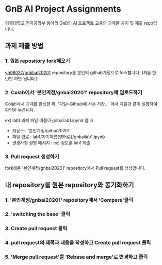 # GnB AI Project Assignments
경북대학교 전자공학부 동아리 GnB의 AI 프로젝트 교육의 과제물 공지 및 제출 repo입니다.

## 과제 제출 방법
### 1. 원본 repository fork해오기
[yh08037/gnbbai20201](https://github.com/yh08037/gnbai20201) repository를 본인의 github계정으로 fork합니다. (처음 한번만 하면 됩니다.)
### 2. Colab에서 '본인계정/gnbai20201' repository에 업로드하기
Colab에서 과제를 완성한 뒤, '파일>Github에 사본 저장...' 에서 다음과 같이 설정하여 확인을 누릅니다.

  ex) lab1 과제 파일 이름이 gnbailab1.ipynb 일 때
  * 저장소 : '본인계정/gnbai20201'
  * 파일 경로 : lab1/자기이름(영어로)/gnbailab1.ipynb
  * 변경사항 설명 메시지 : ex) 김도훈 lab1 제출

### 3. Pull request 생성하기
fork해온 '본인계정/gnbai20201' repository에서 Pull request를 생성합니다.

## 내 repository를 원본 repository와 동기화하기
### 1. '본인계정/gnbai20201' repository에서 'Compare'클릭
### 2. 'switching the base' 클릭
### 3. Create pull request 클릭
### 4. pull request의 제목과 내용을 작성하고 Create pull request 클릭
### 5. 'Merge pull request'를 'Rebase and merge'로 변경하고 클릭
